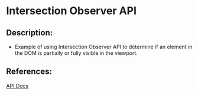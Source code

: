 # Intersection Observer API
## Description:
- Example of using Intersection Observer API to determine if an element in the DOM is partially or fully visible in the viewport.
## References:
[API Docs](https://developer.mozilla.org/en-US/docs/Web/API/Intersection_Observer_API)